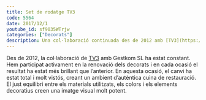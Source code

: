 ```yaml
---
title: Set de rodatge TV3
code: 5564
date: 2017/12/1
youtube_id: sf9035WTrjw
categories: ["Decorats"]
description: Una col·laboració continuada des de 2012 amb [TV3](https://www.ccma.cat/tv3/) ha portat a la renovació dels decorats amb un resultat visualment impactant, destacant per l’equilibri entre materials i colors en un ambient de cuina de restauració.
---
```


Des de 2012, la col·laboració de [TV3](https://www.ccma.cat/tv3/) amb Gestkom SL ha estat constant. Hem participat activament en la renovació dels decorats i en cada ocasió el resultat ha estat més brillant que l’anterior. En aquesta ocasió, el canvi ha estat total i molt vistós, creant un ambient d’autèntica cuina de restauració. El just equilibri entre els materials utilitzats, els colors i els elements decoratius creen una imatge visual molt potent.
